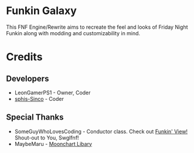 # Funkin Galaxy
This FNF Engine/Rewrite aims to recreate the feel and looks of Friday Night Funkin along with modding and customizability in mind.

# Credits
## Developers
- LeonGamerPS1 - Owner, Coder
- [sphis-Sinco](https://github.com/sphis-Sinco) - Coder
## Special Thanks
- SomeGuyWhoLovesCoding - Conductor class. Check out [Funkin' View!](https://github.com/SomeGuyWhoLovesCoding/FNF-PeoteView)  Shout-out to You, Swglfnf!
- MaybeMaru - [Moonchart Libary](https://github.com/MaybeMaru/moonchart)
